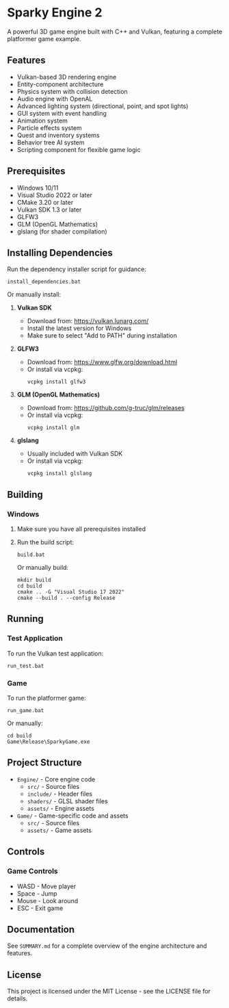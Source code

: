 # Sparky Engine 2

A powerful 3D game engine built with C++ and Vulkan, featuring a complete platformer game example.

## Features

- Vulkan-based 3D rendering engine
- Entity-component architecture
- Physics system with collision detection
- Audio engine with OpenAL
- Advanced lighting system (directional, point, and spot lights)
- GUI system with event handling
- Animation system
- Particle effects system
- Quest and inventory systems
- Behavior tree AI system
- Scripting component for flexible game logic

## Prerequisites

- Windows 10/11
- Visual Studio 2022 or later
- CMake 3.20 or later
- Vulkan SDK 1.3 or later
- GLFW3
- GLM (OpenGL Mathematics)
- glslang (for shader compilation)

## Installing Dependencies

Run the dependency installer script for guidance:
```
install_dependencies.bat
```

Or manually install:

1. **Vulkan SDK**
   - Download from: https://vulkan.lunarg.com/
   - Install the latest version for Windows
   - Make sure to select "Add to PATH" during installation

2. **GLFW3**
   - Download from: https://www.glfw.org/download.html
   - Or install via vcpkg:
     ```
     vcpkg install glfw3
     ```

3. **GLM (OpenGL Mathematics)**
   - Download from: https://github.com/g-truc/glm/releases
   - Or install via vcpkg:
     ```
     vcpkg install glm
     ```

4. **glslang**
   - Usually included with Vulkan SDK
   - Or install via vcpkg:
     ```
     vcpkg install glslang
     ```

## Building

### Windows

1. Make sure you have all prerequisites installed
2. Run the build script:
   ```
   build.bat
   ```

   Or manually build:
   ```
   mkdir build
   cd build
   cmake .. -G "Visual Studio 17 2022"
   cmake --build . --config Release
   ```

## Running

### Test Application
To run the Vulkan test application:
```
run_test.bat
```

### Game
To run the platformer game:
```
run_game.bat
```

Or manually:
```
cd build
Game\Release\SparkyGame.exe
```

## Project Structure

- `Engine/` - Core engine code
  - `src/` - Source files
  - `include/` - Header files
  - `shaders/` - GLSL shader files
  - `assets/` - Engine assets
- `Game/` - Game-specific code and assets
  - `src/` - Source files
  - `assets/` - Game assets

## Controls

### Game Controls
- WASD - Move player
- Space - Jump
- Mouse - Look around
- ESC - Exit game

## Documentation

See `SUMMARY.md` for a complete overview of the engine architecture and features.

## License

This project is licensed under the MIT License - see the LICENSE file for details.